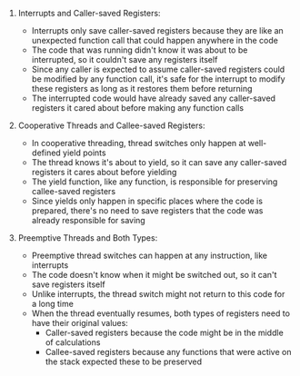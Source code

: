 
1. Interrupts and Caller-saved Registers:
	- Interrupts only save caller-saved registers because they are like an unexpected function call that could happen anywhere in the code
	- The code that was running didn't know it was about to be interrupted, so it couldn't save any registers itself
	- Since any caller is expected to assume caller-saved registers could be modified by any function call, it's safe for the interrupt to modify these registers as long as it restores them before returning
	- The interrupted code would have already saved any caller-saved registers it cared about before making any function calls

2. Cooperative Threads and Callee-saved Registers:
	- In cooperative threading, thread switches only happen at well-defined yield points
	- The thread knows it's about to yield, so it can save any caller-saved registers it cares about before yielding
	- The yield function, like any function, is responsible for preserving callee-saved registers
	- Since yields only happen in specific places where the code is prepared, there's no need to save registers that the code was already responsible for saving

3. Preemptive Threads and Both Types:
	- Preemptive thread switches can happen at any instruction, like interrupts
	- The code doesn't know when it might be switched out, so it can't save registers itself
	- Unlike interrupts, the thread switch might not return to this code for a long time
	- When the thread eventually resumes, both types of registers need to have their original values:
		- Caller-saved registers because the code might be in the middle of calculations
		- Callee-saved registers because any functions that were active on the stack expected these to be preserved
